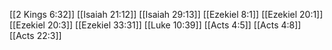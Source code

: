 [[2 Kings 6:32]]
[[Isaiah 21:12]]
[[Isaiah 29:13]]
[[Ezekiel 8:1]]
[[Ezekiel 20:1]]
[[Ezekiel 20:3]]
[[Ezekiel 33:31]]
[[Luke 10:39]]
[[Acts 4:5]]
[[Acts 4:8]]
[[Acts 22:3]]
